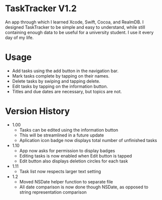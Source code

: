 TaskTracker V1.2
===========

An app through which I learned Xcode, Swift, Cocoa, and RealmDB. I designed TaskTracker to be simple and easy to understand, while still containing enough data to be useful for a university student. I use it every day of my life.

Usage
=====

- Add tasks using the add button in the navigation bar.
- Mark tasks complete by tapping on their names.
- Delete tasks by swiping and tapping delete.
- Edit tasks by tapping on the information button.
- Titles and due dates are necessary, but topics are not.

Version History
===============

- 1.00
  - Tasks can be edited using the information button
  - This will be streamlined in a future update
  - Aplication icon badge now displays total number of unfinished tasks
- 1.10
  - App now asks for permission to display badges
  - Editing tasks is now enabled when Edit button is tapped
  - Edit button also displays deletion circles for each task
- 1.11
  - Task list now respects larger text setting
- 1.2
  - Moved NSDate helper function to separate file
  - All date comparison is now done though NSDate, as opposed to string representation comparison
